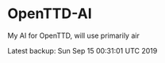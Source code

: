# OpenTTD-AI
My AI for OpenTTD, will use primarily air

Latest backup: Sun Sep 15 00:31:01 UTC 2019
